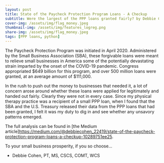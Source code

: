 ```yaml
---
layout: post
title: State of the Paycheck Protection Program Loans - A Checkup
subtitle: Were the largest of the PPP loans granted fairly? by Debbie Cohen
cover-img: /assets/img/flag_money.jpeg
thumbnail-img: /assets/img/features_logreg.png
share-img: /assets/img/flag_money.jpeg
tags: [PPP loans, python]
---
```


The Paycheck Protection Program was initiated in April 2020. Administered by the Small Business Association (SBA), these forgivable loans were meant to relieve small businesses in America some of the potentially devastating strain imparted by the onset of the COVID-19 pandemic. Congress appropriated $649 billion for this program, and over 500 million loans were granted, at an average amount of $111,000.

In the rush to push out the money to businesses that needed it, a lot of concern arose around whether these loans were applied for legitimately and handed out fairly. Clearly they were not in every case. Since my physical therapy practice was a recipient of a small PPP loan, when I found that the SBA and the U.S. Treasury released their data from the PPP loans that had been granted, I felt it was my duty to dig in and see whether any unsavory patterns emerged.

The full analysis can be found in [the Medium article]https://medium.com/@debbiecohen_22419/state-of-the-paycheck-protection-program-loans-a-checkup-10289751ee25.

To your small business prosperity, if you so choose... 

- Debbie Cohen, PT, MS, CSCS, COMT, WCS
